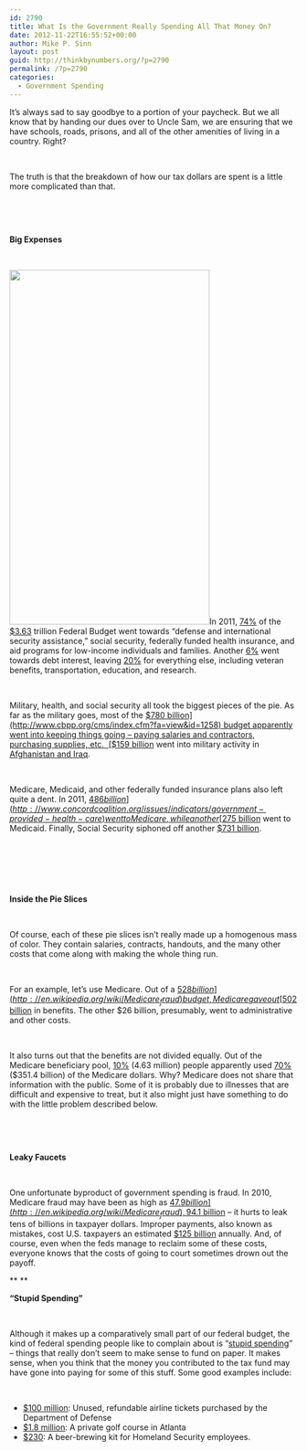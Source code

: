```yaml
---
id: 2790
title: What Is the Government Really Spending All That Money On?
date: 2012-11-22T16:55:52+00:00
author: Mike P. Sinn
layout: post
guid: http://thinkbynumbers.org/?p=2790
permalink: /?p=2790
categories:
  - Government Spending
---
```

<p style="text-align: left;" align="center">
  It’s always sad to say goodbye to a portion of your paycheck. But we all know that by handing our dues over to Uncle Sam, we are ensuring that we have schools, roads, prisons, and all of the other amenities of living in a country. Right?
</p>

&nbsp;

The truth is that the breakdown of how our tax dollars are spent is a little more complicated than that.

&nbsp;

&nbsp;

**Big Expenses**

&nbsp;

<a href="http://thinkbynumbers.org/?attachment_id=2791" rel="attachment wp-att-2791"><img data-attachment-id="2791" data-permalink="https://thinkbynumbers.org/?attachment_id=2791" data-orig-file="https://thinkbynumbers.org/wp-content/uploads/2012/11/Spending-e1352488620189.png" data-orig-size="350,621" data-comments-opened="1" data-image-meta="{&quot;aperture&quot;:&quot;0&quot;,&quot;credit&quot;:&quot;&quot;,&quot;camera&quot;:&quot;&quot;,&quot;caption&quot;:&quot;&quot;,&quot;created_timestamp&quot;:&quot;0&quot;,&quot;copyright&quot;:&quot;&quot;,&quot;focal_length&quot;:&quot;0&quot;,&quot;iso&quot;:&quot;0&quot;,&quot;shutter_speed&quot;:&quot;0&quot;,&quot;title&quot;:&quot;&quot;,&quot;orientation&quot;:&quot;0&quot;}" data-image-title="Spending" data-image-description="" data-medium-file="https://thinkbynumbers.org/wp-content/uploads/2012/11/Spending-e1352488620189-169x300.png" data-large-file="https://thinkbynumbers.org/wp-content/uploads/2012/11/Spending-e1352488620189.png" class="size-full wp-image-2791 alignright" title="Spending" src="http://thinkbynumbers.org/wp-content/uploads/2012/11/Spending-e1352488620189.png" alt="" width="350" height="621" srcset="https://thinkbynumbers.org/wp-content/uploads/2012/11/Spending-e1352488620189.png 350w, https://thinkbynumbers.org/wp-content/uploads/2012/11/Spending-e1352488620189-169x300.png 169w" sizes="(max-width: 350px) 100vw, 350px" /></a>In 2011, [74%](http://www.cbpp.org/cms/index.cfm?fa=view&id=1258) of the [$3.63](http://en.wikipedia.org/wiki/2011_United_States_federal_budget) trillion Federal Budget went towards &#8220;defense and international security assistance,&#8221; social security, federally funded health insurance, and aid programs for low-income individuals and families. Another [6%](http://www.cbpp.org/cms/index.cfm?fa=view&id=1258) went towards debt interest, leaving [20%](http://www.cbpp.org/cms/index.cfm?fa=view&id=1258) for everything else, including veteran benefits, transportation, education, and research.

&nbsp;

Military, health, and social security all took the biggest pieces of the pie. As far as the military goes, most of the [$780 billion](http://www.cbpp.org/cms/index.cfm?fa=view&id=1258) budget apparently went into keeping things going – paying salaries and contractors, purchasing supplies, etc.  [$159 billion](http://www.cbpp.org/cms/index.cfm?fa=view&id=1258) went into military activity in [Afghanistan and Iraq](http://thinkbynumbers.org/terrorism/suicide-terrorism-statistics/).

&nbsp;

Medicare, Medicaid, and other federally funded insurance plans also left quite a dent. In 2011, [$486 billion](http://www.concordcoalition.org/issues/indicators/government-provided-health-care) went to Medicare, while another [$275 billion](http://www.concordcoalition.org/issues/indicators/government-provided-health-care) went to Medicaid. Finally, Social Security siphoned off another [$731 billion](http://www.cbpp.org/cms/index.cfm?fa=view&id=1258).

&nbsp;

&nbsp;

&nbsp;

**Inside the Pie Slices**

&nbsp;

Of course, each of these pie slices isn’t really made up a homogenous mass of color. They contain salaries, contracts, handouts, and the many other costs that come along with making the whole thing run.

&nbsp;

For an example, let’s use Medicare. Out of a [$528 billion](http://en.wikipedia.org/wiki/Medicare_fraud) budget, Medicare gave out [$502 billion](http://misunderstoodfinance.blogspot.com/2011/04/small-percentage-of-medicare.html) in benefits. The other $26 billion, presumably, went to administrative and other costs.

&nbsp;

It also turns out that the benefits are not divided equally. Out of the Medicare beneficiary pool, [10%](http://misunderstoodfinance.blogspot.com/2011/04/small-percentage-of-medicare.html) (4.63 million) people apparently used [70%](http://misunderstoodfinance.blogspot.com/2011/04/small-percentage-of-medicare.html) ($351.4 billion) of the Medicare dollars. Why? Medicare does not share that information with the public. Some of it is probably due to illnesses that are difficult and expensive to treat, but it also might just have something to do with the little problem described below.

&nbsp;

&nbsp;

**Leaky Faucets**

&nbsp;

One unfortunate byproduct of government spending is fraud. In 2010, Medicare fraud may have been as high as [$47.9 billion](http://en.wikipedia.org/wiki/Medicare_fraud), 9% of the Medicare budget that year. Although the government does attempt to reclaim some of the losses – in 2011, it got back a record [$4.1 billion](http://www.justice.gov/opa/pr/2012/February/12-ag-213.html) – it hurts to leak tens of billions in taxpayer dollars. Improper payments, also known as mistakes, cost U.S. taxpayers an estimated [$125 billion](http://articles.sun-sentinel.com/2011-02-19/news/fl-federal-government-waste-20110219_1_medicare-fraud-federal-agencies-error-rate) annually. And, of course, even when the feds manage to reclaim some of these costs, everyone knows that the costs of going to court sometimes drown out the payoff.

** **

**“Stupid Spending”**

&nbsp;

Although it makes up a comparatively small part of our federal budget, the kind of federal spending people like to complain about is “[stupid spending](http://origin.heritage.org/research/reports/2009/10/50-examples-of-government-waste#_edn3)” – things that really don’t seem to make sense to fund on paper. It makes sense, when you think that the money you contributed to the tax fund may have gone into paying for some of this stuff. Some good examples include:

&nbsp;

  * [$100 million](http://origin.heritage.org/research/reports/2009/10/50-examples-of-government-waste#_edn3): Unused, refundable airline tickets purchased by the Department of Defense
  * [$1.8 million](http://origin.heritage.org/research/reports/2009/10/50-examples-of-government-waste#_edn3): A private golf course in Atlanta
  * [$230](http://origin.heritage.org/research/reports/2009/10/50-examples-of-government-waste#_edn38): A beer-brewing kit for Homeland Security employees.